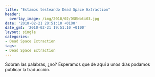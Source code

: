 ```yaml
---
title: "Estamos testeando Dead Space Extraction"
header:
  overlay_image: /img/2010/02/DSENoti03.jpg
date: '2010-02-21 20:51:10 +0100'
date_gmt: '2010-02-21 19:51:10 +0100'
layout: single
categories:
- Dead Space Extraction
tags:
- Dead Space Extraction
---
```

Sobran las palabras, ¿no? Esperamos que de aquí a unos días podamos 
publicar la traducción.
